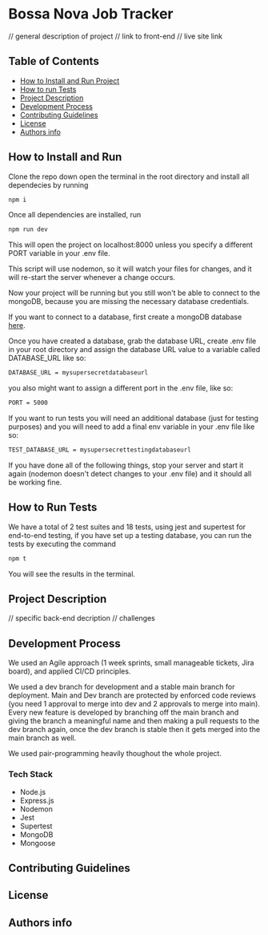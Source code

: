 # Bossa Nova Job Tracker

// general description of project
// link to front-end
// live site link

## Table of Contents

- [How to Install and Run Project](#how-to-install-and-run)
- [How to run Tests](#how-to-run-tests)
- [Project Description](#project-description)
- [Development Process](#development-process)
- [Contributing Guidelines](#contributing-guidelines)
- [License](#license)
- [Authors info](#authors-info)

## How to Install and Run

Clone the repo down open the terminal in the root directory and install all dependecies by running

```bash
npm i
```

Once all dependencies are installed, run

```bash
npm run dev
```

This will open the project on localhost:8000 unless you specify a different PORT variable in your .env file.

This script will use nodemon, so it will watch your files for changes, and it will re-start the server whenever a change occurs.

Now your project will be running but you still won't be able to connect to the mongoDB, because you are missing the necessary database credentials.

If you want to connect to a database, first create a mongoDB database [here](https://www.mongodb.com/atlas/database).

Once you have created a database, grab the database URL, create .env file in your root directory and assign the database URL value to a variable called DATABASE_URL like so:

```bash
DATABASE_URL = mysupersecretdatabaseurl
```

you also might want to assign a different port in the .env file, like so:

```bash
PORT = 5000
```

If you want to run tests you will need an additional database (just for testing purposes) and you will need to add a final env variable in your .env file like so:

```bash
TEST_DATABASE_URL = mysupersecrettestingdatabaseurl
```

If you have done all of the following things, stop your server and start it again (nodemon doesn't detect changes to your .env file) and it should all be working fine.

## How to Run Tests

We have a total of 2 test suites and 18 tests, using jest and supertest for end-to-end testing, if you have set up a testing database, you can run the tests by executing the command

```bash
npm t
```

You will see the results in the terminal.

## Project Description

// specific back-end decription
// challenges

## Development Process

We used an Agile approach (1 week sprints, small manageable tickets, Jira board), and applied CI/CD principles.

We used a dev branch for development and a stable main branch for deployment.
Main and Dev branch are protected by enforced code reviews (you need 1 approval to merge into dev and 2 approvals to merge into main). Every new feature is developed by branching off the main branch and giving the branch a meaningful name and then making a pull requests to the dev branch again, once the dev branch is stable then it gets merged into the main branch as well.

We used pair-programming heavily thoughout the whole project.

### Tech Stack

- Node.js
- Express.js
- Nodemon
- Jest
- Supertest
- MongoDB
- Mongoose

## Contributing Guidelines

## License

## Authors info
